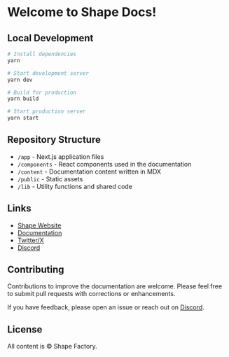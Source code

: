 # Welcome to Shape Docs!

## Local Development

```bash
# Install dependencies
yarn

# Start development server
yarn dev

# Build for production
yarn build

# Start production server
yarn start
```

## Repository Structure

- `/app` - Next.js application files
- `/components` - React components used in the documentation
- `/content` - Documentation content written in MDX
- `/public` - Static assets
- `/lib` - Utility functions and shared code

## Links

- [Shape Website](https://shape.network)
- [Documentation](https://docs.shape.network)
- [Twitter/X](https://x.com/Shape_L2)
- [Discord](https://discord.com/invite/shape-l2)

## Contributing

Contributions to improve the documentation are welcome. Please feel free to submit pull requests with corrections or enhancements.

If you have feedback, please open an issue or reach out on [Discord](https://discord.com/invite/shape-l2).

## License

All content is © Shape Factory.
